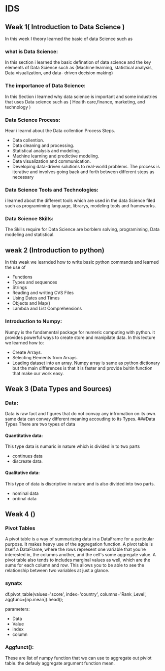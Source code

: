 # IDS
## Weak 1( Introduction to Data Science )

In this week I theory learned the basic of data Science such as 
### what is Data Science:
In this section i learned the basic defination of data science and the key elements of Data Science such as (Machine learning, statistical analysis, Data visualization, and data-
driven decision making)

### The importance of Data Science:
In this Section i learned why data science is important and some industries that uses Data science such as ( Health care,finance, marketing, and technology )

### Data Science Process:
Hear i learnd about the Data collention Process Steps.
* Data collention.
* Data cleaning and processing.  
* Statistical analysis and modeling.
* Machine learning and predictive modeling.
* Data visualization and communication.
* Developing data-driven solutions to real-world problems.
The process is iterative and involves going back and forth between different steps as necessary
### Data Science Tools and Technologies:
i learned about the different tools which are used in the data Science filed such as programiming language, librarys, modeling tools and frameworks.
### Data Science Skills:
The Skills require for Data Science are borblem solving, programiming, Data modeling and statistical.

## weak 2 (Introduction to python)
In this weak we learnded how to write basic python commands and learned the use of 
* Functions
* Types and sequences
* Strings
* Reading and writing CVS Files
* Using Dates and Times
* Objects and Map()
* Lambda and List Comprehensions

### Introduction to Numpy:
Numpy is the fundamental package for numeric computing with python. it provides powerful ways to create store and manipilate data. In this lecture we learned how to:
* Create Arrays.
* Selecting Elements from Arrays.
* Loading dataset into an array.
Numpy array is same as python dictionary but the main differences is that it is faster and provide bultin function that make our work easy.
## Weak 3 (Data Types and Sources)
### Data:
 Data is raw fact and figures that do not convay any infromation on its own. same data can convay different meaning accouding to its Types. 
 ###Data Types
 There are two types of data
 #### Quantitative data:
 This type data is numaric in nature which is divided in to two parts 
 * continues data
 * discreate data.

 #### Qualitative data:
 This type of data is discriptive in nature and is also divided into two parts.
 * nominal data
 * ordinal data

## Weak 4 ()
### Pivot Tables

A pivot table is a way of summarizing data in a DataFrame for a particular purpose. It makes heavy use of the aggregation function. A pivot table is itself a DataFrame, where the rows represent one variable that you're interested in, the columns another, and the cell's some aggregate value. A pivot table also tends to includes marginal values as well, which are the sums for each column and row. This allows you to be able to see the relationship between two variables at just a glance.
### synatx 
df.pivot_table(values='score', index='country', columns='Rank_Level', aggfunc=[np.mean]).head();

parameters:
* Data
* Value 
* index
* column
### Aggfunct():
These are list of numpy function that we can use to aggregate out piviot table. the defauly aggregate argument function mean.

  
